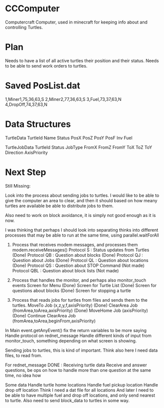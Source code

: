 # CCComputer
Computercraft Computer, used in minecraft for keeping info about and controlling Turtles.

# Plan
Needs to have a list of all active turtles their position and their status.
Needs to be able to send work orders to turtles.

# Saved PosList.dat
1,Miner1,75,36,63,S
2,Miner2,77,36,63,S
3,Fuel,73,37,63,N
4,DropOff,74,37,63,N

# Data Structures
TurtleData
TurtleId    Name    Status  PosX    PosZ    PosY    PosF    Inv Fuel

TurtleJobData
TurtleId    Status  JobType FromX   FromZ   FromY   ToX ToZ ToY Direction   AxisPriority

# Next Step
Still Missing:

Look into the process about sending jobs to turtles.
I would like to be able to give the computer an area to clear, and then it should based on how meany turtles are available be able to distribute jobs to them.




Also need to work on block avoidance, it is simply not good enough as it is now.


I was thinking that perhaps I should look into separating thinks into different processes that may be able to run at the same time, using parallel.waitForAll
1. Process that receives modem messages, and processes them modem.receiveMessages()
    Protocol S   : Status updates from Turtles  (Done)
    Protocol QB  : Question about blocks        (Done)
    Protocol QJ  : Question about Jobs          (Done)
    Protocol QL  : Question about locations     (Done)
    Protocol QS  : Question about STOP Command  (Not made)
    Protocol QBL : Question about block lists   (Not made)

2. Process that handles the monitor, and perhaps also monitor_touch events
    Screen for Menu                             (Done)
    Screen for Turtle List                      (Done)
    Screen for questions about blocks           (Done)
    Screen for stopping a turtle

3. Process that reads jobs for turtles from files and sends them to the turtles.
    MoveTo Job (x,z,y,f,axisPriority)                               (Done)
    ClearArea Job (fromArea,toArea,axisPriority)                    (Done)
    MoveHome Job (axisPriority)                                     (Done)
    Continue ClearArea Job (fromArea,toArea,beginFrom,axisPriority)

In Main
    event.getAnyEvent() fix the return variables to be more saying
    Handle protocol on rednet_message
    Handle different kinds of input from monitor_touch, something depending on what screen is showing.

Sending jobs to turtles, this is kind of important.
    Think also here I need data files, to read from.

For rednet_message
    DONE : Receiving turtle data
    Receive and answer questions, be ops on how to handle more than one question at the same time, no idea how

Some data
    Handle turtle home locations
    Handle fuel pickup location
    Handle drop off location
    Think I need a dat file for all locations
    And later I need to be able to have multiple fuel and drop off locations, and only send nearest to turtle.
    Also need to send block_data to turtles in some way.

